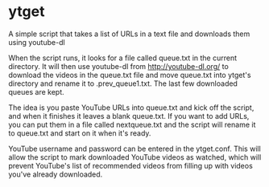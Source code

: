 # ytget
A simple script that takes a list of URLs in a text file and downloads them using youtube-dl

When the script runs, it looks for a file called queue.txt in the current directory. It will
then use youtube-dl from http://youtube-dl.org/ to download the videos in the queue.txt file
and move queue.txt into ytget's directory and rename it to .prev_queue1.txt. The last few
downloaded queues are kept.

The idea is you paste YouTube URLs into queue.txt and kick off the script, and when it finishes
it leaves a blank queue.txt. If you want to add URLs, you can put them in a file called
nextqueue.txt and the script will rename it to queue.txt and start on it when it's ready.

YouTube username and password can be entered in the ytget.conf. This will allow the script to
mark downloaded YouTube videos as watched, which will prevent YouTube's list of recommended
videos from filling up with videos you've already downloaded.
